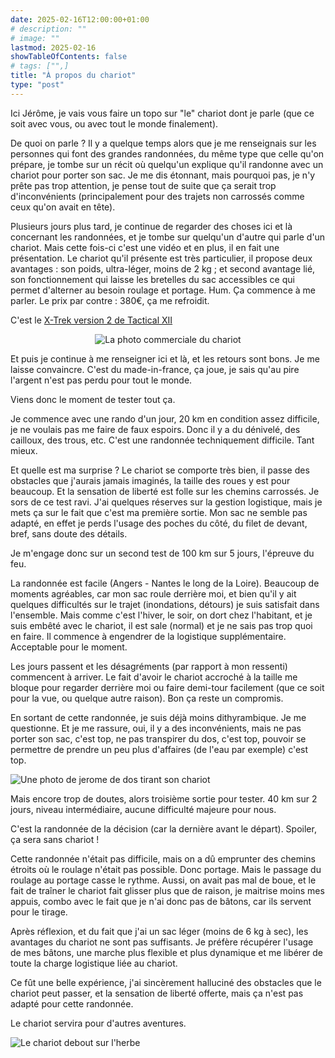 ```yaml
---
date: 2025-02-16T12:00:00+01:00
# description: ""
# image: ""
lastmod: 2025-02-16
showTableOfContents: false
# tags: ["",]
title: "À propos du chariot"
type: "post"
---
```


Ici Jérôme, je vais vous faire un topo sur "le" chariot dont je parle (que ce soit avec vous, ou avec tout le monde finalement).

De quoi on parle ? Il y a quelque temps alors que je me renseignais sur les personnes qui font des grandes randonnées, du même type que celle qu'on prépare, je tombe sur un récit où quelqu'un explique qu'il randonne avec un chariot pour porter son sac. Je me dis étonnant, mais pourquoi pas, je n'y prête pas trop attention, je pense tout de suite que ça serait trop d'inconvénients (principalement pour des trajets non carrossés comme ceux qu'on avait en tête).

Plusieurs jours plus tard, je continue de regarder des choses ici et là concernant les randonnées, et je tombe sur quelqu'un d'autre qui parle d'un chariot. Mais cette fois-ci c'est une vidéo et en plus, il en fait une présentation.
Le chariot qu'il présente est très particulier, il propose deux avantages : son poids, ultra-léger, moins de 2 kg ; et second avantage lié, son fonctionnement qui laisse les bretelles du sac accessibles ce qui permet d'alterner au besoin roulage et portage. Hum. Ça commence à me parler. Le prix par contre : 380€, ça me refroidit.

C'est le [X-Trek version 2 de Tactical XII](https://www.tactical-13.com/product-page/model-x-trek-version-2-evolution)

<center>

![La photo commerciale du chariot](/images/1ERE.jpg)

</center>

Et puis je continue à me renseigner ici et là, et les retours sont bons. Je me laisse convaincre. C'est du made-in-france, ça joue, je sais qu'au pire l'argent n'est pas perdu pour tout le monde.

Viens donc le moment de tester tout ça.

Je commence avec une rando d'un jour, 20 km en condition assez difficile, je ne voulais pas me faire de faux espoirs. Donc il y a du dénivelé, des cailloux, des trous, etc. C'est une randonnée techniquement difficile. Tant mieux.

Et quelle est ma surprise ? Le chariot se comporte très bien, il passe des obstacles que j'aurais jamais imaginés, la taille des roues y est pour beaucoup. Et la sensation de liberté est folle sur les chemins carrossés. Je sors de ce test ravi. J'ai quelques réserves sur la gestion logistique, mais je mets ça sur le fait que c'est ma première sortie. Mon sac ne semble pas adapté, en effet je perds l'usage des poches du côté, du filet de devant, bref, sans doute des détails.


Je m'engage donc sur un second test de 100 km sur 5 jours, l'épreuve du feu.

La randonnée est facile (Angers - Nantes le long de la Loire). Beaucoup de moments agréables, car mon sac roule derrière moi, et bien qu'il y ait quelques difficultés sur le trajet (inondations, détours) je suis satisfait dans l'ensemble. Mais comme c'est l'hiver, le soir, on dort chez l'habitant, et je suis embêté avec le chariot, il est sale (normal) et je ne sais pas trop quoi en faire.
Il commence à engendrer de la logistique supplémentaire. Acceptable pour le moment.

Les jours passent et les désagréments (par rapport à mon ressenti) commencent à arriver. Le fait d'avoir le chariot accroché à la taille me bloque pour regarder derrière moi ou faire demi-tour facilement (que ce soit pour la vue, ou quelque autre raison). Bon ça reste un compromis.

En sortant de cette randonnée, je suis déjà moins dithyrambique. Je me questionne. Et je me rassure, oui, il y a des inconvénients, mais ne pas porter son sac, c'est top, ne pas transpirer du dos, c'est top, pouvoir se permettre de prendre un peu plus d'affaires (de l'eau par exemple) c'est top.

![Une photo de jerome de dos tirant son chariot](/images/2EME.jpg)


Mais encore trop de doutes, alors troisième sortie pour tester. 40 km sur 2 jours, niveau intermédiaire, aucune difficulté majeure pour nous.

C'est la randonnée de la décision (car la dernière avant le départ). Spoiler, ça sera sans chariot !

Cette randonnée n'était pas difficile, mais on a dû emprunter des chemins étroits où le roulage n'était pas possible. Donc portage. Mais le passage du roulage au portage casse le rythme.
Aussi, on avait pas mal de boue, et le fait de traîner le chariot fait glisser plus que de raison, je maitrise moins mes appuis, combo avec le fait que je n'ai donc pas de bâtons, car ils servent pour le tirage.

Après réflexion, et du fait que j'ai un sac léger (moins de 6 kg à sec), les avantages du chariot ne sont pas suffisants. Je préfère récupérer l'usage de mes bâtons, une marche plus flexible et plus dynamique et me libérer de toute la charge logistique liée au chariot.

Ce fût une belle expérience, j'ai sincèrement halluciné des obstacles que le chariot peut passer, et la sensation de liberté offerte, mais ça n'est pas adapté pour cette randonnée.

Le chariot servira pour d'autres aventures.

![Le chariot debout sur l'herbe](/images/3EME.jpeg)
